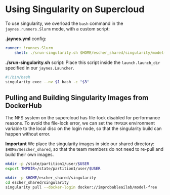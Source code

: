 # Using Singularity on Supercloud

To use singularity, we overload the `bash` command in the `jaynes.runners.Slurm` mode, with a custom script:

**.jaynes.yml** config:

```yaml
runner: !runnes.Slurm
    shell: ./srun-singularity.sh $HOME/escher_shared/singularity/model-free_latest.sif
```

**./srun-singularity.sh** script:  Place this script inside the `launch.launch_dir` specified in our `jaynes.Launcher`. 

```bash
#!/bin/bash
singularity exec --nv $1 bash -c "$3"
```

## Pulling and Building Singularity Images from DockerHub

The NFS system on the supercloud has file-lock disabled for performance reasons. To avoid the file-lock error, we can set the `TMPDIR` environment variable to the local disc on the login node, so that the singularity build can happen without error.

**Important** We place the singularity images in side our shared directory: `$HOME/$escher_shared`, so that the team members do not need to re-pull and build their own images. 

```bash
mkdir -p /state/partition1/user/$USER
export TMPDIR=/state/partition1/user/$USER

mkdir -p $HOME/escher_shared/singularity
cd escher_shared/singularity
singularity pull --docker-login docker://improbableailab/model-free
```




